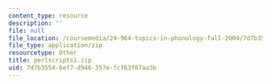 ```yaml
---
content_type: resource
description: ''
file: null
file_location: /coursemedia/24-964-topics-in-phonology-fall-2004/7d7b35546ef7d946357efcf63f67aa3b_perlscripts1.zip
file_type: application/zip
resourcetype: Other
title: perlscripts1.zip
uid: 7d7b3554-6ef7-d946-357e-fcf63f67aa3b
---
```

